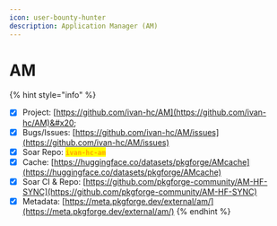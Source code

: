 ```yaml
---
icon: user-bounty-hunter
description: Application Manager (AM)
---
```


# AM

{% hint style="info" %}
* [x] Project: [https://github.com/ivan-hc/AM](https://github.com/ivan-hc/AM)&#x20;
* [x] Bugs/Issues: [https://github.com/ivan-hc/AM/issues](https://github.com/ivan-hc/AM/issues)
* [x] Soar Repo: <mark style="color:orange;">**`ivan-hc-am`**</mark>
* [x] Cache: [https://huggingface.co/datasets/pkgforge/AMcache](https://huggingface.co/datasets/pkgforge/AMcache)
* [x] Soar CI & Repo: [https://github.com/pkgforge-community/AM-HF-SYNC](https://github.com/pkgforge-community/AM-HF-SYNC)
* [x] Metadata: [https://meta.pkgforge.dev/external/am/](https://meta.pkgforge.dev/external/am/)
{% endhint %}
